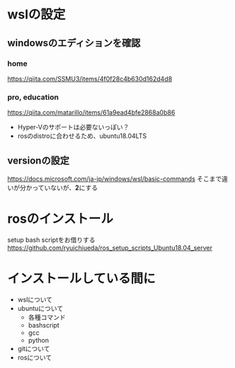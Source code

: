 # wslの設定
## windowsのエディションを確認
### home
https://qiita.com/SSMU3/items/4f0f28c4b630d162d4d8
### pro, education
https://qiita.com/matarillo/items/61a9ead4bfe2868a0b86

- Hyper-Vのサポートは必要ないっぽい？
- rosのdistroに合わせるため、ubuntu18.04LTS
## versionの設定
https://docs.microsoft.com/ja-jp/windows/wsl/basic-commands
そこまで違いが分かっていないが、**2**にする
# rosのインストール
setup bash scriptをお借りする
https://github.com/ryuichiueda/ros_setup_scripts_Ubuntu18.04_server
# インストールしている間に
- wslについて
- ubuntuについて
  - 各種コマンド
  - bashscript
  - gcc
  - python
- gitについて
- rosについて
